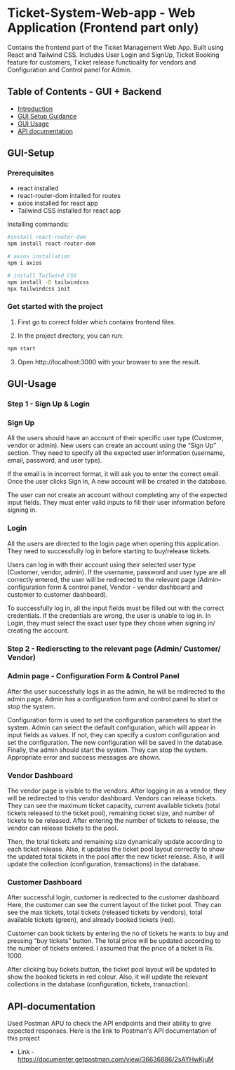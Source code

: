 # Ticket-System-Web-app - Web Application (Frontend part only)
Contains the frontend part of the Ticket Management Web App. Built using React and Tailwind CSS. Includes User Login and SignUp, Ticket Booking feature for customers, Ticket release functioality for vendors and Configuration and Control panel for Admin. 

## Table of Contents - GUI + Backend

- [Introduction](#introduction)
- [GUI Setup Guidance](#GUI-Setup)
- [GUI Usage](#GUI-Usage)
- [API documentation](#API-documentation)

## GUI-Setup

### Prerequisites

- react installed
- react-router-dom intalled for routes
- axios installed for react app
- Tailwind CSS installed for react app

Installing commands:

```bash
#install react-router-dom
npm install react-router-dom

# axios installation
npm i axios

# install Tailwind CSS
npm install -D tailwindcss
npx tailwindcss init
```

### Get started with the project

1. First go to correct folder which contains frontend files.

2. In the project directory, you can run:

```bash
npm start
```

3. Open http://localhost:3000 with your browser to see the result.

## GUI-Usage

### Step 1 - Sign Up & Login

### Sign Up

All the users should have an account of their specific user type (Customer, vendor or admin). New users can create an account using the “Sign Up” section. They need to specify all the expected user information (username, email, password, and user type).

If the email is in incorrect format, it will ask you to enter the correct email. Once the user clicks Sign in, A new account will be created in the database.

The user can not create an account without completing any of the expected input fields. They must enter valid inputs to fill their user information before signing in.

### Login

All the users are directed to the login page when opening this application. They need to successfully log in before starting to buy/release tickets.

Users can log in with their account using their selected user type (Customer, vendor, admin). If the username, password and user type are all correctly entered, the user will be redirected to the relevant page (Admin– configuration form & control panel, Vendor - vendor dashboard and customer to customer dashboard).

To successfully log in, all the input fields must be filled out with the correct credentials. If the credentials are wrong, the user is unable to log in. In Login, they must select the exact user type they chose when signing in/ creating the account.

### Step 2 - Redierscting to the relevant page (Admin/ Customer/ Vendor)

### Admin page - Configuration Form & Control Panel

After the user successfully logs in as the admin, he will be redirected to the admin page. Admin has a configuration form and control panel to start or stop the system.

Configuration form is used to set the configuration parameters to start the system. Admin can select the default configuration, which will appear in input fields as values. If not, they can specify a custom configuration and set the configuration. The new configuration will be saved in the database. Finally, the admin should start the system. They can stop the system. Appropriate error and success messages are shown.

### Vendor Dashboard

The vendor page is visible to the vendors. After logging in as a vendor, they will be redirected to this vendor dashboard. Vendors can release tickets. They can see the maximum ticket capacity, current available tickets (total tickets released to the ticket pool), remaining ticket size, and number of tickets to be released. After entering the number of tickets to release, the vendor can release tickets to the pool.

Then, the total tickets and remaining size dynamically update according to each ticket release. Also, it updates the ticket pool layout correctly to show the updated total tickets in the pool after the new ticket release. Also, it will update the collection (configuration, transactions) in the database.

### Customer Dashboard

After successful login, customer is redirected to the customer dashboard. Here, the customer can see the current layout of the ticket pool. They can see the max tickets, total tickets (released tickets by vendors), total available tickets (green), and already booked tickets (red).

Customer can book tickets by entering the no of tickets he wants to buy and pressing “buy tickets” button. The total price will be updated according to the number of tickets entered. I assumed that the price of a ticket is Rs. 1000.

After clicking buy tickets button, the ticket pool layout will be updated to show the booked tickets in red colour. Also, it will update the relevant collections in the database (configuration, tickets, transaction).

## API-documentation

Used Postman APU to check the API endpoints and their ability to give expected responses. Here is the link to Postman's API documentation of this project

- Link - https://documenter.getpostman.com/view/36636886/2sAYHwKjuM

